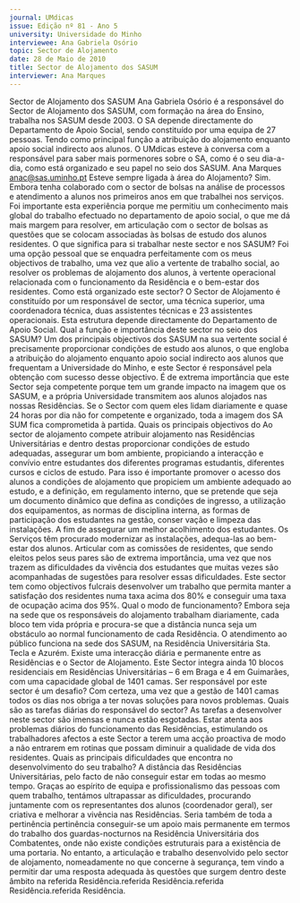 ```yaml
---
journal: UMdicas
issue: Edição nº 81 - Ano 5
university: Universidade do Minho
interviewee: Ana Gabriela Osório
topic: Sector de Alojamento
date: 28 de Maio de 2010
title: Sector de Alojamento dos SASUM
interviewer: Ana Marques
---
```


Sector de Alojamento dos SASUM
Ana Gabriela Osório é a responsável do Sector de Alojamento dos
SASUM, com formação na área do Ensino, trabalha nos SASUM
desde 2003. O SA depende directamente do Departamento
de Apoio Social, sendo constituído por uma equipa de 27 pessoas. Tendo como
principal função a atribuição do alojamento enquanto apoio social
indirecto aos alunos.
O UMdicas esteve à conversa com a responsável para saber mais
pormenores sobre o SA, como é o seu dia-a-dia, como está organizado e seu
papel no seio dos SASUM.
Ana Marques
anac@sas.uminho.pt
Esteve sempre ligada à área do
Alojamento?
Sim. Embora tenha colaborado
com o sector de bolsas na análise
de processos e atendimento a
alunos nos primeiros anos em que
trabalhei nos serviços. Foi
importante esta experiência
porque me permitiu um
conhecimento mais global do
trabalho efectuado no
departamento de apoio social, o
que me dá mais margem para
resolver, em articulação com o
sector de bolsas as questões que
se colocam associadas às bolsas
de estudo dos alunos residentes.
O que significa para si trabalhar
neste sector e nos SASUM?
Foi uma opção pessoal que se
enquadra perfeitamente com os
meus objectivos de trabalho, uma
vez que alio a vertente de trabalho
social, ao resolver os problemas de
alojamento dos alunos, à vertente
operacional relacionada com o
funcionamento da Residência e o
bem-estar dos residentes.
Como está organizado este
sector?
O Sector de Alojamento é
constituído por um responsável de
sector, uma técnica superior, uma
coordenadora técnica, duas
assistentes técnicas e 23
assistentes operacionais. Esta
estrutura depende directamente
do Departamento de Apoio Social.
Qual a função e importância
deste sector no seio dos SASUM?
Um dos principais objectivos dos
SASUM na sua vertente social é
precisamente proporcionar
condições de estudo aos alunos, o
que engloba a atribuição do
alojamento enquanto apoio social
indirecto aos alunos que 
frequentam a Universidade do
Minho, e este Sector é responsável
pela obtenção com sucesso desse
objectivo.
É de extrema importância que este
Sector seja competente porque
tem um grande impacto na
imagem que os SASUM, e a própria
Universidade transmitem aos
alunos alojados nas nossas
Residências. Se o Sector com
quem eles lidam diariamente e
quase 24 horas por dia não for
competente e organizado, toda a
imagem dos SA SUM fica
comprometida à partida.
Quais os principais objectivos do
Ao sector de alojamento compete
atribuir alojamento nas
Residências Universitárias e
dentro destas proporcionar
condições de estudo adequadas,
assegurar um bom ambiente,
propiciando a interacção e
convívio entre estudantes dos
diferentes programas estudantis,
diferentes cursos e ciclos de
estudo.
Para isso é importante promover o
acesso dos alunos a condições de
alojamento que propiciem um
ambiente adequado ao estudo, e a
definição, em regulamento
interno, que se pretende que seja
um documento dinâmico que
defina as condições de ingresso, a
utilização dos equipamentos, as
normas de disciplina interna, as
formas de participação dos
estudantes na gestão,
conser vação e limpeza das
instalações. A fim de assegurar
um melhor acolhimento dos
estudantes. Os Serviços têm
procurado modernizar as
instalações, adequa-las ao bem-
estar dos alunos.
Articular com as comissões de
residentes, que sendo eleitos
pelos seus pares são de extrema
importância, uma vez que nos
trazem as dificuldades da vivência
dos estudantes que muitas vezes
são acompanhadas de sugestões
para resolver essas dificuldades.
Este sector tem como objectivos
fulcrais desenvolver um trabalho
que permita manter a satisfação
dos residentes numa taxa acima
dos 80% e conseguir uma taxa de
ocupação acima dos 95%.
Qual o modo de funcionamento?
Embora seja na sede que os
responsáveis do alojamento
trabalham diariamente, cada bloco
tem vida própria e procura-se que
a distância nunca seja um
obstáculo ao normal
funcionamento de cada
Residência. O atendimento ao
público funciona na sede dos
SASUM, na Residência
Universitária Sta. Tecla e Azurém.
Existe uma interacção diária e
permanente entre as Residências
e o Sector de Alojamento.
Este Sector integra ainda 10
blocos residenciais em
Residências Universitárias – 6 em
Braga e 4 em Guimarães, com uma
capacidade global de 1401 camas.
Ser responsável por este sector é
um desafio?
Com certeza, uma vez que a
gestão de 1401 camas todos os
dias nos obriga a ter novas
soluções para novos problemas.
Quais são as tarefas diárias do
responsável do sector?
As tarefas a desenvolver neste
sector são imensas e nunca estão
esgotadas. Estar atenta aos
problemas diários do
funcionamento das Residências,
estimulando os trabalhadores
afectos a este Sector a terem uma
acção proactiva de modo a não
entrarem em rotinas que possam
diminuir a qualidade de vida dos
residentes.
Quais as principais dificuldades
que encontra no
desenvolvimento do seu
trabalho?
A distância das Residências
Universitárias, pelo facto de não
conseguir estar em todas ao
mesmo tempo. Graças ao espírito
de equipa e profissionalismo das
pessoas com quem trabalho,
tentámos ultrapassar as
dificuldades, procurando
juntamente com os
representantes dos alunos
(coordenador geral), ser criativa e
melhorar a vivência nas
Residências.
Seria também de toda a pertinência
pertinência conseguir-se um apoio
mais permanente em termos do
trabalho dos guardas-nocturnos
na Residência Universitária dos
Combatentes, onde não existe
condições estruturais para a
existência de uma portaria. No
entanto, a articulação e trabalho
desenvolvido pelo sector de
alojamento, nomeadamente no
que concerne à segurança, tem
vindo a permitir dar uma resposta
adequada às questões que
surgem dentro deste âmbito na
referida Residência.referida Residência.referida Residência.referida Residência.